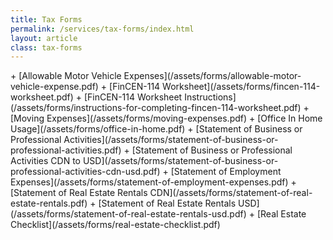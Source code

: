 ```yaml
---
title: Tax Forms
permalink: /services/tax-forms/index.html
layout: article
class: tax-forms
---
```


<section>
<div class="wrapper">
+ [Allowable Motor Vehicle Expenses](/assets/forms/allowable-motor-vehicle-expense.pdf)
+ [FinCEN-114 Worksheet](/assets/forms/fincen-114-worksheet.pdf)
+ [FinCEN-114 Worksheet Instructions](/assets/forms/instructions-for-completing-fincen-114-worksheet.pdf)
+ [Moving Expenses](/assets/forms/moving-expenses.pdf)
+ [Office In Home Usage](/assets/forms/office-in-home.pdf)
+ [Statement of Business or Professional Activities](/assets/forms/statement-of-business-or-professional-activities.pdf)
+ [Statement of Business or Professional Activities CDN to USD](/assets/forms/statement-of-business-or-professional-activities-cdn-usd.pdf)
+ [Statement of Employment Expenses](/assets/forms/statement-of-employment-expenses.pdf)
+ [Statement of Real Estate Rentals CDN](/assets/forms/statement-of-real-estate-rentals.pdf)
+ [Statement of Real Estate Rentals USD](/assets/forms/statement-of-real-estate-rentals-usd.pdf)
+ [Real Estate Checklist](/assets/forms/real-estate-checklist.pdf)
</div>
</section>

